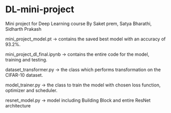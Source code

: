# DL-mini-project
Mini project for Deep Learning course
By Saket prem, Satya Bharathi, Sidharth Prakash


mini_project_model.pt -> contains the saved best model with an accuracy of 93.2%.

mini_project_dl_final.ipynb -> contains the entire code for the model, training and testing.

dataset_transformer.py -> the class which performs transformation on the CIFAR-10 dataset.

model_trainer.py -> the class to train the model with chosen loss function, optimizer and scheduler.

resnet_model.py -> model including Building Block and entire ResNet architecture
